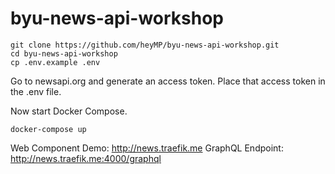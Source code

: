 # byu-news-api-workshop

```
git clone https://github.com/heyMP/byu-news-api-workshop.git
cd byu-news-api-workshop
cp .env.example .env
```

Go to newsapi.org and generate an access token.  Place that access token in the .env file.

Now start Docker Compose.

```
docker-compose up
```

Web Component Demo: http://news.traefik.me
GraphQL Endpoint: http://news.traefik.me:4000/graphql
